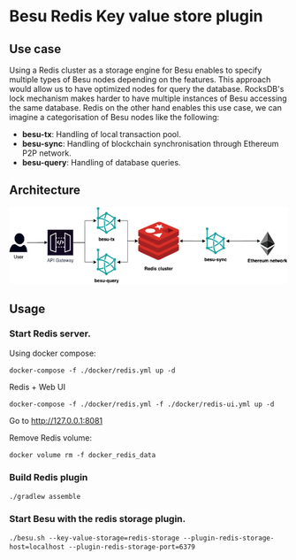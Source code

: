 # Besu Redis Key value store plugin

## Use case

Using a Redis cluster as a storage engine for Besu enables to specify multiple
types of Besu nodes depending on the features. This approach would allow us to
have optimized nodes for query the database. RocksDB's lock mechanism makes
harder to have multiple instances of Besu accessing the same database. Redis on
the other hand enables this use case, we can imagine a categorisation of Besu
nodes like the following:

- **besu-tx**: Handling of local transaction pool.
- **besu-sync**: Handling of blockchain synchronisation through Ethereum P2P
  network.
- **besu-query**: Handling of database queries.

## Architecture

![architecture](./src/main/resources/architecture.png)

## Usage

### Start Redis server.

Using docker compose:

```shell script
docker-compose -f ./docker/redis.yml up -d
```

Redis + Web UI

```shell script
docker-compose -f ./docker/redis.yml -f ./docker/redis-ui.yml up -d
```

Go to http://127.0.0.1:8081

Remove Redis volume:

```shell script
docker volume rm -f docker_redis_data
```

### Build Redis plugin

```shell script
./gradlew assemble
```

### Start Besu with the redis storage plugin.

```shell script
./besu.sh --key-value-storage=redis-storage --plugin-redis-storage-host=localhost --plugin-redis-storage-port=6379
```
